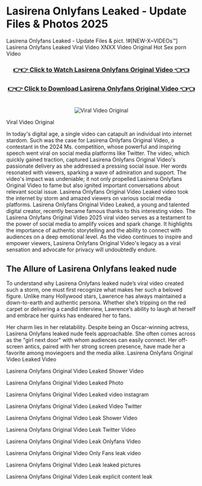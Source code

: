 # Lasirena Onlyfans Leaked - Update Files & Photos 2025

Lasirena Onlyfans Leaked - Update Files & pict. !#[NEW-X~VIDEOs™] Lasirena Onlyfans Leaked Viral Video XNXX Video Original Hot Sex porn Video
<br>
<div align="center">
<h3><a href="https://links2leaks.com?utm_source=lasirena&utm_medium=gitlong" rel="nofollow">👉👉 Click to Watch Lasirena Onlyfans Original Video 👈👈</a></h3>
<h3><a href="https://links2leaks.com?utm_source=lasirena&utm_medium=gitlong" rel="nofollow">👉👉 Click to Download Lasirena Onlyfans Original Video 👈👈</a></h3>
<br>
<a href="https://links2leaks.com?utm_source=lasirena&utm_medium=gitlong" rel="nofollow"><img src="https://i.ibb.co/Gkj2r4b/banner.png" alt="Viral Video Original" style="max-width: 100%; display: inline-block;" data-target="animated-image.originalImage"></a>
</div>

Viral Video Original

In today's digital age, a single video can catapult an individual into internet stardom. Such was the case for Lasirena Onlyfans Original Video, a contestant in the 2024 Ms. competition, whose powerful and inspiring speech went viral on social media platforms like Twitter.
The video, which quickly gained traction, captured Lasirena Onlyfans Original Video's passionate delivery as she addressed a pressing social issue. Her words resonated with viewers, sparking a wave of admiration and support. The video's impact was undeniable; it not only propelled Lasirena Onlyfans Original Video to fame but also ignited important conversations about relevant social issue.
Lasirena Onlyfans Original Video Leaked video took the internet by storm and amazed viewers on various social media platforms. Lasirena Onlyfans Original Video Leaked, a young and talented digital creator, recently became famous thanks to this interesting video.
The Lasirena Onlyfans Original Video 2025 viral video serves as a testament to the power of social media to amplify voices and spark change. It highlights the importance of authentic storytelling and the ability to connect with audiences on a deep emotional level. As the video continues to inspire and empower viewers, Lasirena Onlyfans Original Video's legacy as a viral sensation and advocate for privacy will undoubtedly endure.

<h2>The Allure of Lasirena Onlyfans leaked nude</h2>


To understand why Lasirena Onlyfans leaked nude’s viral video created such a storm, one must first recognize what makes her such a beloved figure. Unlike many Hollywood stars, Lawrence has always maintained a down-to-earth and authentic persona. Whether she’s tripping on the red carpet or delivering a candid interview, Lawrence’s ability to laugh at herself and embrace her quirks has endeared her to fans.

Her charm lies in her relatability. Despite being an Oscar-winning actress, Lasirena Onlyfans leaked nude feels approachable. She often comes across as the "girl next door" with whom audiences can easily connect. Her off-screen antics, paired with her strong screen presence, have made her a favorite among moviegoers and the media alike.
Lasirena Onlyfans Original Video Leaked Video

Lasirena Onlyfans Original Video Leaked Shower Video

Lasirena Onlyfans Original Video Leaked Photo

Lasirena Onlyfans Original Video Leaked video instagram

Lasirena Onlyfans Original Video Leaked Video Twitter

Lasirena Onlyfans Original Video Leak Shower Video

Lasirena Onlyfans Original Video Leak Twitter Video

Lasirena Onlyfans Original Video Leak Onlyfans Video

Lasirena Onlyfans Original Video Only Fans leak video

Lasirena Onlyfans Original Video Leak leaked pictures

Lasirena Onlyfans Original Video Leak explicit content leak